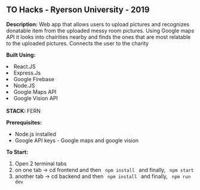 <h2>TO Hacks - Ryerson University - 2019 </h2>

<b>Description:</b> Web app that allows users to upload pictures and recognizes donatable item from the uploaded messy room pictures. Using Google maps API it looks into chairities nearby and finds the ones that are most relatable to the uploaded pictures. Connects the user to the charity

<b> Built Using: </b>
<li> React.JS </li>
<li> Express.Js </li>
<li> Google Firebase </li>
<li> Node.JS </li>
<li> Google Maps API </li>
<li> Google Vision API </li>

<br/>
<b> STACK: </b> FERN 

<b> Prerequisites: </b>
- Node.js installed
- Google API keys - Google maps and google vision

<b> To Start: </b>

1. Open 2 terminal tabs 
2. on one tab -> cd frontend and then <code> npm install </code> and finally, <code> npm start </code>
3. another tab -> cd backend and then <code> npm install </code> and finally, <code> npm run dev </code>
